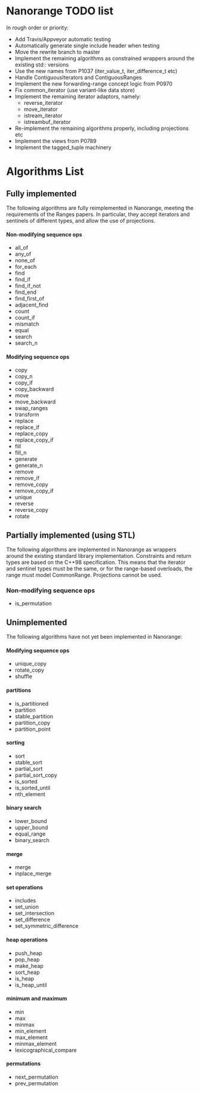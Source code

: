 
# Nanorange TODO list #

In rough order or priority:

* Add Travis/Appveyor automatic testing
* Automatically generate single include header when testing
* Move the rewrite branch to master
* Implement the remaining algorithms as constrained wrappers around the existing std:: versions
* Use the new names from P1037 (iter_value_t, iter_difference_t etc)
* Handle ContiguousIterators and ContiguousRanges
* Implement the new forwarding-range concept logic from P0970
* Fix common_iterator (use variant-like data store)
* Implement the remaining iterator adaptors, namely:
  * reverse_iterator
  * move_iterator
  * istream_iterator
  * istreambuf_iterator
* Re-implement the remaining algorithms properly, including projections etc
* Implement the views from P0789
* Implement the tagged_tuple machinery

# Algorithms List #

## Fully implemented ##

The following algorithms are fully reimplemented in Nanorange,
meeting the requirements of the Ranges papers. In particular, they accept
iterators and sentinels of different types, and allow the use of projections.

#### Non-modifying sequence ops ####

* all_of
* any_of
* none_of
* for_each
* find
* find_if
* find_if_not
* find_end
* find_first_of
* adjacent_find
* count
* count_if
* mismatch
* equal
* search
* search_n

#### Modifying sequence ops ####

* copy
* copy_n
* copy_if
* copy_backward
* move
* move_backward
* swap_ranges
* transform
* replace
* replace_if
* replace_copy
* replace_copy_if
* fill
* fill_n
* generate
* generate_n
* remove
* remove_if
* remove_copy
* remove_copy_if
* unique
* reverse
* reverse_copy
* rotate

## Partially implemented (using STL) ##

The following algorithms are implemented in Nanorange as wrappers around the
existing standard library implementation. Constraints and return types are based
on the C++98 specification. This means that the iterator and sentinel types
must be the same, or for the range-based overloads, the range must model
CommonRange. Projections cannot be used.

### Non-modifying sequence ops ##

* is_permutation

## Unimplemented ##

The following algorithms have not yet been implemented in Nanorange:

#### Modifying sequence ops ####

* unique_copy
* rotate_copy
* shuffle

#### partitions ####

* is_partitioned
* partition
* stable_partition
* partition_copy
* partition_point

#### sorting ####
* sort
* stable_sort
* partial_sort
* partial_sort_copy
* is_sorted
* is_sorted_until
* nth_element

#### binary search ####

* lower_bound
* upper_bound
* equal_range
* binary_search

#### merge ####

* merge
* inplace_merge

#### set operations ####

* includes
* set_union
* set_intersection
* set_difference
* set_symmetric_difference

#### heap operations ####

* push_heap
* pop_heap
* make_heap
* sort_heap
* is_heap
* is_heap_until

#### minimum and maximum ####

* min
* max
* minmax
* min_element
* max_element
* minmax_element
* lexicographical_compare

#### permutations ####

* next_permutation
* prev_permutation
